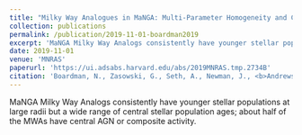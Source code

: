```yaml
---
title: "Milky Way Analogues in MaNGA: Multi-Parameter Homogeneity and Comparison to the Milky Way"
collection: publications
permalink: /publication/2019-11-01-boardman2019
excerpt: 'MaNGA Milky Way Analogs consistently have younger stellar populations at large radii but a wide range of central stellar population ages; about half of the MWAs have central AGN or composite activity.'
date: 2019-11-01
venue: 'MNRAS'
paperurl: 'https://ui.adsabs.harvard.edu/abs/2019MNRAS.tmp.2734B'
citation: 'Boardman, N., Zasowski, G., Seth, A., Newman, J., <b>Andrews, B. H.</b>, et al. 2019, MNRAS, tmp-2734.'
---
```

MaNGA Milky Way Analogs consistently have younger stellar populations at large radii but a wide range of central stellar population ages; about half of the MWAs have central AGN or composite activity.
